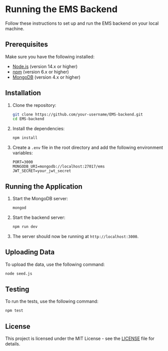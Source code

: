 # Running the EMS Backend

Follow these instructions to set up and run the EMS backend on your local machine.

## Prerequisites

Make sure you have the following installed:
- [Node.js](https://nodejs.org/) (version 14.x or higher)
- [npm](https://www.npmjs.com/) (version 6.x or higher)
- [MongoDB](https://www.mongodb.com/) (version 4.x or higher)

## Installation

1. Clone the repository:
    ```bash
    git clone https://github.com/your-username/EMS-backend.git
    cd EMS-backend
    ```

2. Install the dependencies:
    ```bash
    npm install
    ```

3. Create a `.env` file in the root directory and add the following environment variables:
    ```env
    PORT=3000
    MONGODB_URI=mongodb://localhost:27017/ems
    JWT_SECRET=your_jwt_secret
    ```

## Running the Application

1. Start the MongoDB server:
    ```bash
    mongod
    ```

2. Start the backend server:
    ```bash
    npm run dev
    ```

3. The server should now be running at `http://localhost:3000`.

## Uploading Data

To upload the data, use the following command:
```bash
node seed.js
```

## Testing

To run the tests, use the following command:
```bash
npm test
```

## License

This project is licensed under the MIT License - see the [LICENSE](LICENSE) file for details.